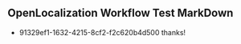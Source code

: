 ## OpenLocalization Workflow Test MarkDown
* 91329ef1-1632-4215-8cf2-f2c620b4d500 thanks!

<!--HONumber=Jul16_HO3-->



